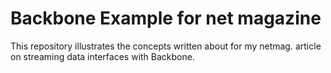 # Backbone Example for net magazine

This repository illustrates the concepts written about for my netmag. article on
streaming data interfaces with Backbone.
